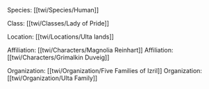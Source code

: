 Species: [[twi/Species/Human]]

Class: [[twi/Classes/Lady of Pride]]

Location: [[twi/Locations/Ulta lands]]

Affiliation: [[twi/Characters/Magnolia Reinhart]]
Affiliation: [[twi/Characters/Grimalkin Duveig]]

Organization: [[twi/Organization/Five Families of Izril]]
Organization: [[twi/Organization/Ulta Family]]
